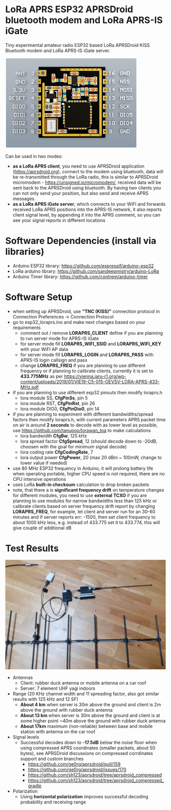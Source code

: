 # LoRa APRS ESP32 APRSDroid bluetooth modem and LoRa APRS-IS iGate
Tiny experimental amateur radio ESP32 based LoRa APRSDroid KISS Bluetooth modem and LoRa APRS-IS iGate server.

![alt text](images/pinouts.png)

Can be used in two modes: 
- **as a LoRa APRS client**, you need to use APRSDroid application (https://aprsdroid.org), connect to the modem using bluetooth, data will be re-transmitted through the LoRa radio, this is similar to APRSDroid micromodem - https://unsigned.io/micromodem/, received data will be sent back to the APRSDroid using bluetooth. By having two clients you can not only send your position, but also send and receive APRS messages.
- **as a LoRa APRS iGate server**, which connects to your WiFI and forwards received LoRa APRS positions into the APRS-IS network, it also reports client signal level, by appending it into the APRS comment, so you can see your signal reports in different locations

# Software Dependencies (install via libraries)
- Arduino ESP32 library: https://github.com/espressif/arduino-esp32
- LoRa arduino library: https://github.com/sandeepmistry/arduino-LoRa
- Arduino Timer library: https://github.com/contrem/arduino-timer

# Software Setup
- when setting up APRSDroid, use **"TNC (KISS)"** connection protocol in Connection Preferences -> Connection Protocol
- go to esp32_loraprs.ino and make next changes based on your requirements
  - comment out / remove **LORAPRS_CLIENT** define if you are planning to run server mode for APRS-IS iGate
  - for server mode fill **LORAPRS_WIFI_SSID** and **LORAPRS_WIFI_KEY** with your WiFI AP data
  - for server mode fill **LORAPRS_LOGIN** and **LORAPRS_PASS** with APRS-IS login callsign and pass
  - change **LORAPRS_FREQ** if you are planning to use different frequency or if planning to calibrate clients, currently it is set to **433.775MHz** as per https://vienna.iaru-r1.org/wp-content/uploads/2019/01/VIE19-C5-015-OEVSV-LORA-APRS-433-MHz.pdf
- if you are planning to use different esp32 pinouts then modify loraprs.h
  - lora module SS, **CfgPinSs**, pin 5
  - lora module RST, **CfgPinRst**, pin 26
  - lora module DIO0, **CfgPinDio0**, pin 14
- if you are planning to experiment with different bandwidths/spread factors then modify loraprs.h, with current parameters APRS packet time on air is around **2 seconds** to decode with as lower level as possible, use https://github.com/tanupoo/lorawan_toa to make calculations
  - lora bandwidth **CfgBw**, 125 kHz
  - lora spread factor **CfgSpread**, 12 (should decode down to -20dB, choosen with the goal for minimum signal decode)
  - lora coding rate **CfgCodingRate**, 7
  - lora output power **CfgPower**, 20 (max 20 dBm ~ 100mW, change to lower value if needed)
- use 80 MHz ESP32 frequency in Arduino, it will prolong battery life when operating portable, higher CPU speed is not required, there are no CPU intensive operations
- uses LoRa **built-in checksum** calculation to drop broken packets
- note, that there a is **significant frequency drift** on temperature changes for different modules, you need to use **external TCXO** if you are planning to use modules for narrow bandwidths less than 125 kHz or calibrate clients based on server frequency drift report by changing **LORAPRS_FREQ**, for example, let client and server run for an 30-60 minutes and if server reports err: -1500, then set client frequency to about 1000 kHz less, e.g. instead of 433.775 set it to 433.774, this will give couple of additional dB

# Test Results
![alt text](images/setup.png)
- Antennas
  - Client: rubber duck antenna or mobile antenna on a car roof
  - Server: 7 element UHF yagi indoors
- Range (20 KHz channel width and 11 spreading factor, also got similar results with 125 kHz and 12 SF)
  - **About 4 km** when server is 30m above the ground and client is 2m above the ground with rubber duck antenna
  - **About 13 km** when server is 30m above the ground and client is at some higher point ~40m above the ground with rubber duck antenna
  - **About 17km** maximum (non-reliable) between base and mobile station with antenna on the car roof
- Signal levels
  - Successful decodes down to **-17.5dB** below the noise floor when using compressed APRS coordinates (smaller packets, about 50 bytes), see APRSDroid discussions on compressed corrdinates support and custom branches
    - https://github.com/ge0rg/aprsdroid/pull/159
    - https://github.com/ge0rg/aprsdroid/issues/170
    - https://github.com/sh123/aprsdroid/tree/aprsdroid_compressed
    - https://github.com/sh123/aprsdroid/tree/aprsdroid_compressed_gradle
- Polarization
  - Using **horizontal polarization** improves successful decoding probability and receiving range

